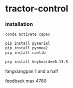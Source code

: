 # tractor-control

### installation

```bash
conda activate capac

pip install pyserial
pip install pynmea2
pip install canlib

pip install keyboard==0.13.5
```

fangxiangpan  1 and a half

feedback max 4780